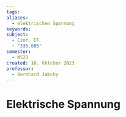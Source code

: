 ```yaml
---
tags: 
aliases:
  - elektrischen Spannung
keywords: 
subject:
  - Einf. ET
  - "335.005"
semester:
  - WS23
created: 18. Oktober 2023
professor:
  - Bernhard Jakoby
---
```

 

# Elektrische Spannung